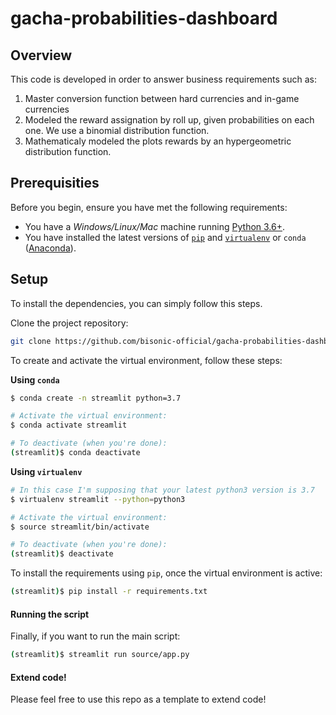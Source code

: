 # gacha-probabilities-dashboard

## Overview

This code is developed in order to answer business requirements such as:
1) Master conversion function between hard currencies and in-game currencies
2) Modeled the reward assignation by roll up, given probabilities on each one. We use a binomial distribution function.
3) Mathematicaly modeled the plots rewards by an hypergeometric distribution function.

## Prerequisities

Before you begin, ensure you have met the following requirements:

* You have a _Windows/Linux/Mac_ machine running [Python 3.6+](https://www.python.org/).
* You have installed the latest versions of [`pip`](https://pip.pypa.io/en/stable/installing/) and [`virtualenv`](https://virtualenv.pypa.io/en/stable/installation/) or `conda` ([Anaconda](https://www.anaconda.com/distribution/)).


## Setup

To install the dependencies, you can simply follow this steps.

Clone the project repository:
```bash
git clone https://github.com/bisonic-official/gacha-probabilities-dashboard
```

To create and activate the virtual environment, follow these steps:

**Using `conda`**

```bash
$ conda create -n streamlit python=3.7

# Activate the virtual environment:
$ conda activate streamlit

# To deactivate (when you're done):
(streamlit)$ conda deactivate
```

**Using `virtualenv`**

```bash
# In this case I'm supposing that your latest python3 version is 3.7
$ virtualenv streamlit --python=python3

# Activate the virtual environment:
$ source streamlit/bin/activate

# To deactivate (when you're done):
(streamlit)$ deactivate
```

To install the requirements using `pip`, once the virtual environment is active:
```bash
(streamlit)$ pip install -r requirements.txt
```

#### Running the script

Finally, if you want to run the main script:
```bash
(streamlit)$ streamlit run source/app.py
```

#### Extend code!

Please feel free to use this repo as a template to extend code!
